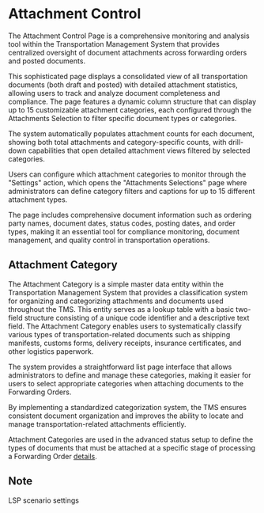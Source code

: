 # Attachment Control

The Attachment Control Page is a comprehensive monitoring and analysis tool within the Transportation Management System that provides centralized oversight of document attachments across forwarding orders and posted documents.

This sophisticated page displays a consolidated view of all transportation documents (both draft and posted) with detailed attachment statistics, allowing users to track and analyze document completeness and compliance. The page features a dynamic column structure that can display up to 15 customizable attachment categories, each configured through the Attachments Selection to filter specific document types or categories.

The system automatically populates attachment counts for each document, showing both total attachments and category-specific counts, with drill-down capabilities that open detailed attachment views filtered by selected categories.

Users can configure which attachment categories to monitor through the "Settings" action, which opens the "Attachments Selections" page where administrators can define category filters and captions for up to 15 different attachment types.

The page includes comprehensive document information such as ordering party names, document dates, status codes, posting dates, and order types, making it an essential tool for compliance monitoring, document management, and quality control in transportation operations.

## Attachment Category

The Attachment Category is a simple master data entity within the Transportation Management System that provides a classification system for organizing and categorizing attachments and documents used throughout the TMS.
This entity serves as a lookup table with a basic two-field structure consisting of a unique code identifier and a descriptive text field.
The Attachment Category enables users to systematically classify various types of transportation-related documents such as shipping manifests, customs forms, delivery receipts, insurance certificates, and other logistics paperwork.

The system provides a straightforward list page interface that allows administrators to define and manage these categories, making it easier for users to select appropriate categories when attaching documents to the Forwarding Orders.

By implementing a standardized categorization system, the TMS ensures consistent document organization and improves the ability to locate and manage transportation-related attachments efficiently.

Attachment Categories are used in the advanced status setup to define the types of documents that must be attached at a specific stage of processing a Forwarding Order [details](statuses.md).

## Note

LSP scenario settings
